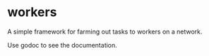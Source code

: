 workers
=======

A simple framework for farming out tasks to workers on a network.

Use godoc to see the documentation.
